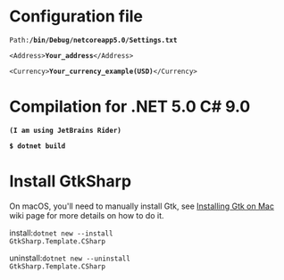 # Configuration file

<code>Path:<strong>/bin/Debug/netcoreapp5.0/Settings.txt</strong></code>

<code>\<Address\><strong>Your_address</strong>\</Address\></code>

<code>\<Currency\><strong>Your_currency_example(USD)</strong>\</Currency\></code>

# Compilation for .NET 5.0 С# 9.0
<strong><code>(I am using JetBrains Rider)</code></strong>

<strong><code>$ dotnet build</code></strong>

# Install GtkSharp
<text>On macOS, you'll need to manually install Gtk, see [Installing Gtk on Mac](https://github.com/GtkSharp/GtkSharp/wiki/Installing-Gtk-on-Mac) wiki page for more details on how to do it.</text>

<text>install:</text><code>dotnet new --install GtkSharp.Template.CSharp</code>

<text>uninstall:</text><code>dotnet new --uninstall GtkSharp.Template.CSharp</code>
